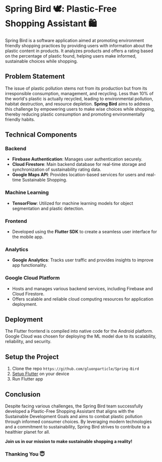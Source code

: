 # Spring Bird 🕊: Plastic-Free Shopping Assistant 🛍

Spring Bird is a software application aimed at promoting environment friendly shopping practices by providing users with information about the plastic content in products. It analyzes products and offers a rating based on the percentage of plastic found, helping users make informed, sustainable choices while shopping.

## Problem Statement

The issue of plastic pollution stems not from its production but from its irresponsible consumption, management, and recycling. Less than 10% of the world's plastic is actually recycled, leading to environmental pollution, habitat destruction, and resource depletion. **Spring Bird** aims to address this challenge by empowering users to make wise choices while shopping, thereby reducing plastic consumption and promoting environmentally friendly habits.

## Technical Components

### Backend

- **Firebase Authentication**: Manages user authentication securely.
- **Cloud Firestore**: Main backend database for real-time storage and synchronization of sustainability rating data.
- **Google Maps API**: Provides location-based services for users and real-time Sustainable Shopping.

### Machine Learning

- **TensorFlow**: Utilized for machine learning models for object segmentation and plastic detection.

### Frontend

- Developed using the **Flutter SDK** to create a seamless user interface for the mobile app.

### Analytics

- **Google Analytics**: Tracks user traffic and provides insights to improve app functionality.

### Google Cloud Platform

- Hosts and manages various backend services, including Firebase and Cloud Firestore.
- Offers scalable and reliable cloud computing resources for application deployment.

## Deployment

The Flutter frontend is compiled into native code for the Android platform. Google Cloud was chosen for deploying the ML model due to its scalability, reliability, and security.

## Setup the Project

1. Clone the repo ```https://github.com/gluonparticle/Spring-Bird```
2. [Setup Flutter](https://docs.flutter.dev/get-started/install) on your device
3. Run Flutter app

## Conclusion

Despite facing various challenges, the Spring Bird team successfully developed a Plastic-Free Shopping Assistant that aligns with the Sustainable Development Goals and aims to combat plastic pollution through informed consumer choices. By leveraging modern technologies and a commitment to sustainability, Spring Bird strives to contribute to a healthier planet for all.

**Join us in our mission to make sustainable shopping a reality!**

### Thanking You 😇
